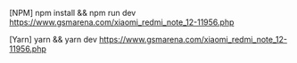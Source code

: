 [NPM]
npm install && npm run dev https://www.gsmarena.com/xiaomi_redmi_note_12-11956.php

[Yarn]
yarn && yarn dev https://www.gsmarena.com/xiaomi_redmi_note_12-11956.php